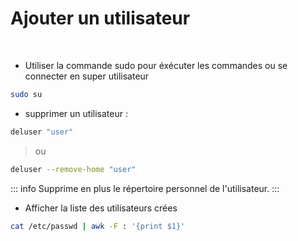 # Ajouter un utilisateur

<br>

- Utiliser la commande sudo pour éxécuter les commandes ou se connecter en super utilisateur
```sh
sudo su
```

- supprimer un utilisateur :
```sh
deluser "user"
```
> ou
```sh
deluser --remove-home "user"
```
::: info
Supprime en plus le répertoire personnel de l'utilisateur.
:::

- Afficher la liste des utilisateurs crées
```sh
cat /etc/passwd | awk -F : '{print $1}'
```